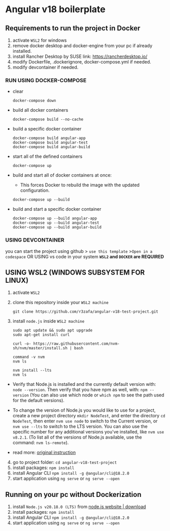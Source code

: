 # Angular v18 boilerplate

## Requirements to run the project in Docker
1) activate `WSL2` for windows
2) remove docker desktop and docker-engine from your pc if already installed.
3) install Rancher Desktop by SUSE 
link: https://rancherdesktop.io/
4) modify Dockerfile, .dockerignore, docker-compose.yml if needed.
5) modify devcontainer if needed.

### RUN USING DOCKER-COMPOSE
- clear
  ``` 
  docker-compose down 
  ```
- build all docker containers
  ```
  docker-compose build --no-cache
  ```
- build a specific docker container
  ```
  docker-compose build angular-app
  docker-compose build angular-test
  docker-compose build angular-build
  ```
- start all of the defined containers
  ```
  docker-compose up
  ```
- build and start all of docker containers at once: 
  - This forces Docker to rebuild the image with the updated configuration.

  ```
  docker-compose up --build
  ```
- build and start a specific docker container
  ```
  docker-compose up --build angular-app
  docker-compose up --build angular-test
  docker-compose up --build angular-build
  ```

### USING DEVCONTAINER
you can start the project using github > `use this template` >`Open in a codespace` OR USING vs code in your system **`WSL2` and `DOCKER` are REQUIRED**

## USING WSL2 (WINDOWS SUBSYSTEM FOR LINUX)
1) activate `WSL2`
2) clone this repository inside your `WSL2 machine`
    ```
    git clone https://github.com/r3zafa/angular-v18-test-project.git
    ```
3) install `node.js` inside  `WSL2 machine`

    ```    
    sudo apt update && sudo apt upgrade
    sudo apt-get install curl
    ```
    ```
    curl -o- https://raw.githubusercontent.com/nvm-sh/nvm/master/install.sh | bash
    ```
    ```
    command -v nvm
    nvm ls
    ```
    ```
    nvm install --lts
    nvm ls
    ```
  - Verify that Node.js is installed and the currently default version with: `node --version`. Then verify that you have npm as well, with: `npm --version` (You can also use which node or `which npm` to see the path used for the default versions).
  - To change the version of Node.js you would like to use for a project, create a new project directory `mkdir NodeTest`, and enter the directory `cd NodeTest`, then enter `nvm use node` to switch to the Current version, or `nvm use --lts` to switch to the LTS version. You can also use the specific number for any additional versions you've installed, like  `nvm use v8.2.1`. (To list all of the versions of Node.js available, use the command: `nvm ls-remote`).

  - read more: [original instruction](https://learn.microsoft.com/en-us/windows/dev-environment/javascript/nodejs-on-wsl)
4) go to project folder: `cd angular-v18-test-project`
4) install packages: `npm install`
5) install Angular CLI `npm install -g @angular/cli@18.2.0`
6) start application using `ng serve` or `ng serve --open`

## Running on your pc without Dockerization
1) install `Node.js v20.18.0 (LTS)` from [node.js website | download](https://nodejs.org/en/download/package-manager)
4) install packages: `npm install`
5) install Angular CLI `npm install -g @angular/cli@18.2.0`
6) start application using `ng serve` or `ng serve --open`
